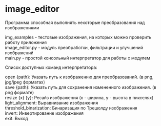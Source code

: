 # image_editor
Программа способная выполнять некоторые преобразования над изображениями

img_examples - тестовые изображения, на которых можно проверить работу приложения<br/>
image_editor.py - модуль преобработки, фильтрации и улучшений изображений<br/>
main.py - простой консольный интерпретатор для работы с модулем

Список доступных команд интерпретатора:

open {path}: Указать путь к изображению для преобразований. (в png, jpg/jpeg форматах)<br/>
save {path}: Указать путь для сохранения измененного изображения. (в png формате)<br/>
resize {x} {y}: Ресайз изображения (x - ширина, y - высота в пикселях)<br/>
light_alignment: Выравнивание изображения<br/>
threshold_binarization: Бинаризация по Трешолду изображения<br/>
invert: Инвертирование изображения<br/>
exit: Выход
